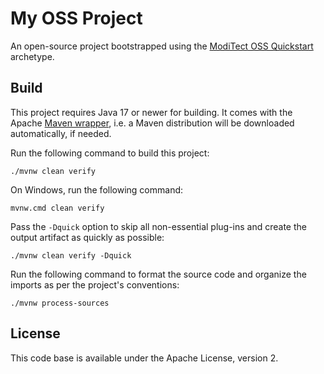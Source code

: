 # My OSS Project

An open-source project bootstrapped using the [ModiTect OSS Quickstart](https://github.com/moditect/oss-quickstart) archetype.

## Build

This project requires Java 17 or newer for building.
It comes with the Apache [Maven wrapper](https://github.com/takari/maven-wrapper),
i.e. a Maven distribution will be downloaded automatically, if needed.

Run the following command to build this project:

```
./mvnw clean verify
```

On Windows, run the following command:

```
mvnw.cmd clean verify
```

Pass the `-Dquick` option to skip all non-essential plug-ins and create the output artifact as quickly as possible:

```
./mvnw clean verify -Dquick
```

Run the following command to format the source code and organize the imports as per the project's conventions:

```
./mvnw process-sources
```

## License

This code base is available under the Apache License, version 2.
